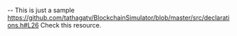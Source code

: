 -- This is just a sample
https://github.com/tathagatv/BlockchainSimulator/blob/master/src/declarations.h#L26 
Check this resource. 
